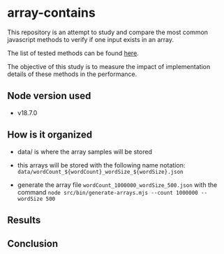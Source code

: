 # array-contains

This repository is an attempt to study and compare the most common javascript methods to verify if one input exists in an array.

The list of tested methods can be found [here](./src/functions).

The objective of this study is to measure the impact of implementation details of these methods in the performance.

## Node version used

- v18.7.0

## How is it organized

- data/ is where the array samples will be stored

- this arrays will be stored with the following name notation: `data/wordCount_${wordCount}_wordSize_${wordSize}.json`

- generate the array file `wordCount_1000000_wordSize_500.json` with the command `node src/bin/generate-arrays.mjs --count 1000000 --wordSize 500`

## Results

## Conclusion
